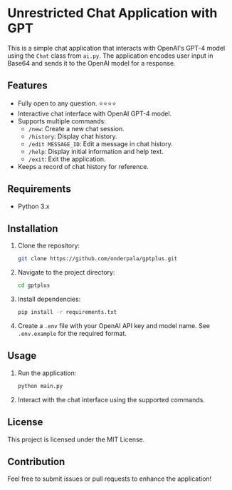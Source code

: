 # Unrestricted Chat Application with GPT

This is a simple chat application that interacts with OpenAI's GPT-4 model using the `Chat` class from `ai.py`. The application encodes user input in Base64 and sends it to the OpenAI model for a response.

## Features
- Fully open to any question. ⭐⭐⭐⭐
- Interactive chat interface with OpenAI GPT-4 model.
- Supports multiple commands:
  - `/new`: Create a new chat session.
  - `/history`: Display chat history.
  - `/edit MESSAGE_ID`: Edit a message in chat history.
  - `/help`: Display initial information and help text.
  - `/exit`: Exit the application.
- Keeps a record of chat history for reference.

## Requirements
- Python 3.x

## Installation
1. Clone the repository:
   ```sh
   git clone https://github.com/onderpala/gptplus.git
   ```
2. Navigate to the project directory:
   ```sh
   cd gptplus
   ```
3. Install dependencies:
   ```sh
   pip install -r requirements.txt
   ```
4. Create a `.env` file with your OpenAI API key and model name. See `.env.example` for the required format.

## Usage
1. Run the application:
   ```sh
   python main.py
   ```
2. Interact with the chat interface using the supported commands.

## License
This project is licensed under the MIT License.

## Contribution
Feel free to submit issues or pull requests to enhance the application!

